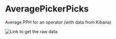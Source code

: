 # AveragePickerPicks
Average PPH for an operator (with data from Kibana) 

![Link to get the raw data](https://sunflower.kb.us-central1.gcp.cloud.es.io:9243/app/discover#/?_g=(filters:!(),refreshInterval:(pause:!t,value:0),time:(from:now-6h,to:now))&_a=(columns:!(system_name,message,operator_id),filters:!(),index:ce572630-0f58-11ed-bd81-e7f3585b181b,interval:auto,query:(language:kuery,query:'(%22user_logout%22%20or%20%22user_login%22%20or%20(%22OB1-Interface%22%20and%20%22PICKCOMPLETE%22))%20'),sort:!(!('@timestamp',desc))))


